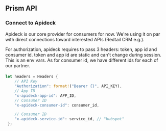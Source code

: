 ## Prism API

### Connect to Apideck

Apideck is our core provider for consumers for now. We're using it on par with direct connections toward interested APIs (Redtail CRM e.g.).

For authorization, apideck requires to pass 3 headers: token, app id and consumer id. token and app id are static and can't change during session. This is an env vars. As for consumer id, we have different ids for each of our partner.

#### 

```rust
let headers = Headers {
    // API Key
    "Authorization": format!("Bearer {}", API_KEY),
    // App ID
    "x-apideck-app-id": APP_ID,
    // Consumer ID
    "x-apideck-consumer-id": consumer_id,

    // Consumer ID
    "x-apideck-service-id": service_id, // "hubspot"
 };
 ```
